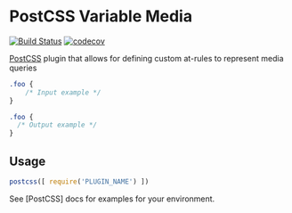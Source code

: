 # PostCSS Variable Media
[![Build Status](https://travis-ci.org/nathanhood/postcss-variable-media.svg?branch=master)](https://travis-ci.org/nathanhood/postcss-variable-media)
[![codecov](https://codecov.io/gh/nathanhood/postcss-variable-media/branch/master/graph/badge.svg)](https://codecov.io/gh/nathanhood/postcss-variable-media)


[PostCSS](https://github.com/postcss/postcss) plugin that allows for defining custom at-rules to represent media queries

```css
.foo {
    /* Input example */
}
```

```css
.foo {
  /* Output example */
}
```

## Usage

```js
postcss([ require('PLUGIN_NAME') ])
```

See [PostCSS] docs for examples for your environment.